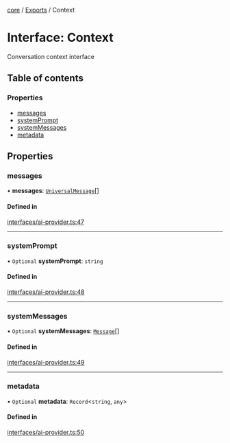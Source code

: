<!-- 
 ⚠️  AUTO-GENERATED FILE - DO NOT EDIT MANUALLY
 This file is automatically generated by scripts/docs-generator.js
 To make changes, edit the source TypeScript files or update the generator script
-->

[core](../../) / [Exports](../modules) / Context

# Interface: Context

Conversation context interface

## Table of contents

### Properties

- [messages](Context#messages)
- [systemPrompt](Context#systemprompt)
- [systemMessages](Context#systemmessages)
- [metadata](Context#metadata)

## Properties

### messages

• **messages**: [`UniversalMessage`](UniversalMessage)[]

#### Defined in

[interfaces/ai-provider.ts:47](https://github.com/woojubb/robota/blob/1932a2ce46e4833a6ba7efc7b507276de39139b4/packages/core/src/interfaces/ai-provider.ts#L47)

___

### systemPrompt

• `Optional` **systemPrompt**: `string`

#### Defined in

[interfaces/ai-provider.ts:48](https://github.com/woojubb/robota/blob/1932a2ce46e4833a6ba7efc7b507276de39139b4/packages/core/src/interfaces/ai-provider.ts#L48)

___

### systemMessages

• `Optional` **systemMessages**: [`Message`](Message)[]

#### Defined in

[interfaces/ai-provider.ts:49](https://github.com/woojubb/robota/blob/1932a2ce46e4833a6ba7efc7b507276de39139b4/packages/core/src/interfaces/ai-provider.ts#L49)

___

### metadata

• `Optional` **metadata**: `Record`\<`string`, `any`\>

#### Defined in

[interfaces/ai-provider.ts:50](https://github.com/woojubb/robota/blob/1932a2ce46e4833a6ba7efc7b507276de39139b4/packages/core/src/interfaces/ai-provider.ts#L50)
